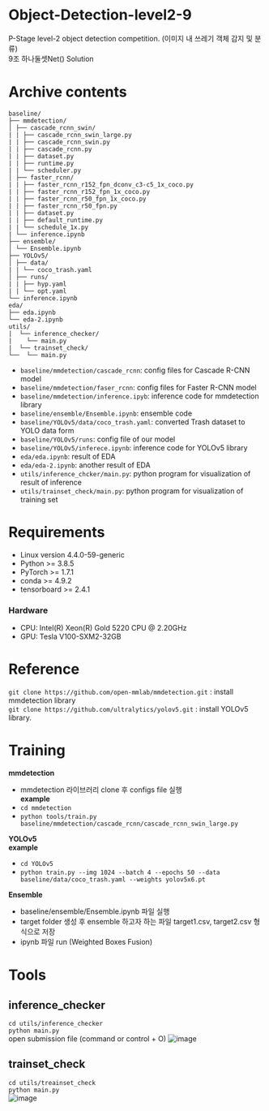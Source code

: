 # Object-Detection-level2-9
P-Stage level-2 object detection competition. (이미지 내 쓰레기 객체 감지 및 분류)<br>
9조 하나둘셋Net() Solution

# Archive contents
```
baseline/
├── mmdetection/
│ ├── cascade_rcnn_swin/
| | ├── cascade_rcnn_swin_large.py
| | ├── cascade_rcnn_swin.py
| | ├── cascade_rcnn.py
| | ├── dataset.py
| | ├── runtime.py
| | └── scheduler.py
│ ├── faster_rcnn/
| | ├── faster_rcnn_r152_fpn_dconv_c3-c5_1x_coco.py
| | ├── faster_rcnn_r152_fpn_1x_coco.py
| | ├── faster_rcnn_r50_fpn_1x_coco.py
| | ├── faster_rcnn_r50_fpn.py
| | ├── dataset.py
| | ├── default_runtime.py
| | └── schedule_1x.py
| └── inference.ipynb
├── ensemble/
│ └── Ensemble.ipynb
├── YOLOv5/
│ ├── data/
| | └── coco_trash.yaml
│ ├── runs/
| | ├── hyp.yaml
| | └── opt.yaml
└── inference.ipynb
eda/
├── eda.ipynb
└── eda-2.ipynb
utils/
|  └── inference_checker/
|    └── main.py
|  └── trainset_check/
└──  └── main.py
```
- `baseline/mmdetection/cascade_rcnn`: config files for Cascade R-CNN model
- `baseline/mmdetection/faser_rcnn`: config files for Faster R-CNN model
- `baseline/mmdetection/inference.ipyb`: inference code for mmdetection library
- `baseline/ensemble/Ensemble.ipynb`: ensemble code 
- `baseline/YOLOv5/data/coco_trash.yaml`: converted Trash dataset to YOLO data form
- `baseline/YOLOv5/runs`: config file of our model 
- `baseline/YOLOv5/inferece.ipynb`: inference code for YOLOv5 library
- `eda/eda.ipynb`: result of EDA
- `eda/eda-2.ipynb`: another result of EDA
- `utils/inference_chcker/main.py`: python program for visualization of result of inference
- `utils/trainset_check/main.py`: python program for visualization of training set <br>


# Requirements
- Linux version 4.4.0-59-generic
- Python >= 3.8.5
- PyTorch >= 1.7.1
- conda >= 4.9.2
- tensorboard >= 2.4.1
### Hardware
- CPU: Intel(R) Xeon(R) Gold 5220 CPU @ 2.20GHz
- GPU: Tesla V100-SXM2-32GB

# Reference
`git clone https://github.com/open-mmlab/mmdetection.git` : install mmdetection library <br>
`git clone https://github.com/ultralytics/yolov5.git` : install YOLOv5 library. <br>

# Training
**mmdetection** <br>
- mmdetection 라이브러리 clone 후 configs file 실행<br>
**example**<br>
- `cd mmdetection` <br>
- `python tools/train.py baseline/mmdetection/cascade_rcnn/cascade_rcnn_swin_large.py` <br>

**YOLOv5** <br>
**example** <br>
- `cd YOLOv5` <br>
- `python train.py --img 1024 --batch 4 --epochs 50 --data baseline/data/coco_trash.yaml --weights yolov5x6.pt`

**Ensemble**<br>
- baseline/ensemble/Ensemble.ipynb 파일 실행
- target folder 생성 후 ensemble 하고자 하는 파일 target1.csv, target2.csv 형식으로 저장
- ipynb 파일 run (Weighted Boxes Fusion)
# Tools
## inference_checker
`cd utils/inference_checker`<br>
`python main.py`<br>
open submission file (command or control + O)
![image](https://user-images.githubusercontent.com/51802825/137460394-b479574c-4340-4fb8-bf19-53f9a4939941.png)

## trainset_check
`cd utils/treainset_check` <br>
`python main.py`<br>
![image](https://user-images.githubusercontent.com/51802825/137460478-603b7610-c7fa-4e83-b632-7ab5335f4499.png)


